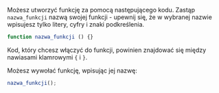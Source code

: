 Możesz utworzyć funkcję za pomocą następującego kodu. Zastąp `nazwa_funkcji` nazwą swojej funkcji - upewnij się, że w wybranej nazwie wpisujesz tylko litery, cyfry i znaki podkreślenia.

```javascript
function nazwa_funkcji () {}
```

Kod, który chcesz włączyć do funkcji, powinien znajdować się między nawiasami klamrowymi `{` i `}`.

Możesz wywołać funkcję, wpisując jej nazwę:

```javascript
nazwa_funkcji();
```